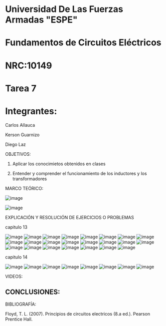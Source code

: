 # Universidad De Las Fuerzas Armadas "ESPE"

# Fundamentos de Circuitos Eléctricos 
# NRC:10149
# Tarea 7

 # Integrantes:
 
 Carlos Allauca
 
 Kerson Guarnizo
 
 Diego Laz

OBJETIVOS:

1. Aplicar los conocimietos obtenidos en clases

2. Entender y comprender el funcionamiento de los inductores y los transformadores 

MARCO TEÓRICO:

![image](https://user-images.githubusercontent.com/93835463/153534012-7faf6420-1d59-49a9-956c-86c5381a4b81.png)

![image](https://user-images.githubusercontent.com/93835463/153540537-288923de-a6a1-439c-8713-02a51069441b.png)

EXPLICACIÓN Y RESOLUCIÓN DE EJERCICIOS O PROBLEMAS

capitulo 13

![image](https://user-images.githubusercontent.com/93835463/153541293-d3e7ced6-edd2-404d-81c5-d2d94dc6468c.png)
![image](https://user-images.githubusercontent.com/93835463/153541314-a2df438c-c2d9-409a-bc53-96cffe575cb5.png)
![image](https://user-images.githubusercontent.com/93835463/153541415-ca9cc0e1-5ff4-4bdb-b1c0-e186ad478096.png)
![image](https://user-images.githubusercontent.com/93835463/153541335-9f22c85f-7323-4205-8e54-a891da18b5a7.png)
![image](https://user-images.githubusercontent.com/93835463/153541359-713d0216-cefc-4923-803f-8663151cb26e.png)
![image](https://user-images.githubusercontent.com/93835463/153541562-95d461b7-0873-4a31-953f-637eaf5ef73b.png)
![image](https://user-images.githubusercontent.com/93835463/153541622-0ac0b75a-66f7-4c36-bbc0-b57b1a97fab0.png)
![image](https://user-images.githubusercontent.com/93835463/153541801-0261c139-b7fc-4626-92a2-5ed603852018.png)
![image](https://user-images.githubusercontent.com/93835463/153541810-777e88fd-faa3-4b04-8396-8176982cde3b.png)
![image](https://user-images.githubusercontent.com/93835463/153547780-460f868e-b0d5-4929-abfa-f8430e1b6151.png)
![image](https://user-images.githubusercontent.com/93835463/153541823-2cfa88ba-96a3-4696-abf5-08bc3a9a087c.png)
![image](https://user-images.githubusercontent.com/93835463/153542335-9ace7a1a-f1b9-4a5e-9de3-3732c1149a7b.png)
![image](https://user-images.githubusercontent.com/93835463/153546978-a1b1a589-ae47-4ce2-8eb8-9a1b13aabd24.png)
![image](https://user-images.githubusercontent.com/93835463/153546985-e2bb13cc-f847-4804-8679-5af4183186b8.png)
![image](https://user-images.githubusercontent.com/93835463/153547539-6c0a8600-2744-4313-ae5a-4e39d3687db1.png)
![image](https://user-images.githubusercontent.com/93835463/153547687-bd973b20-3b19-48d9-9b8b-fe05834f4a21.png)
![image](https://user-images.githubusercontent.com/93835463/153550036-49550b99-4066-4203-a9c8-bc0cca3f67d9.png)
![image](https://user-images.githubusercontent.com/93835463/153550074-c44658ca-2b19-4188-99e8-6787dbd2dfeb.png)
![image](https://user-images.githubusercontent.com/93835463/153550094-a9114058-9f9b-48c4-885e-e5812c0e0ccd.png)
![image](https://user-images.githubusercontent.com/93835463/153550163-1064b638-8504-4de5-8fbb-e3cc3f1239f1.png)
![image](https://user-images.githubusercontent.com/93835463/153550184-9af9e5fd-c7b0-41db-9004-11de82529a92.png)
![image](https://user-images.githubusercontent.com/93835463/153550246-7ee2f942-6907-4c18-86a9-4af2b5729e28.png)
![image](https://user-images.githubusercontent.com/93835463/153550267-e1cc3c47-03b1-429e-9989-b546fe63e953.png)




capitulo 14

![image](https://user-images.githubusercontent.com/93835463/153546585-47cd5c72-5e05-4031-a1b2-72cd5f5c627c.png)
![image](https://user-images.githubusercontent.com/93835463/153546595-d037b7f4-1c94-4f0c-ae5e-1553115df64f.png)
![image](https://user-images.githubusercontent.com/93835463/153546607-9db33100-a17e-4774-8d11-d1e65269f372.png)
![image](https://user-images.githubusercontent.com/93835463/153546678-c06976e0-99fd-4a50-9415-44010d13d169.png)
![image](https://user-images.githubusercontent.com/93835463/153546691-01115cdc-777c-4c7a-8efa-9b09b266e5b3.png)
![image](https://user-images.githubusercontent.com/93835463/153546703-6d9fd152-6bd1-4d33-b4de-199c1ccffe4e.png)
![image](https://user-images.githubusercontent.com/93835463/153546726-c9129f5b-ac6b-466d-93fa-850abf102c0d.png)
![image](https://user-images.githubusercontent.com/93835463/153546786-5b26cd70-621c-4cbe-a212-95291f32a2e3.png)



VIDEOS:

CONCLUSIONES:
-

BIBLIOGRAFÍA:

Floyd, T. L. (2007). Principios de circuitos electricos (8.a ed.). Pearson Prentice Hall.
